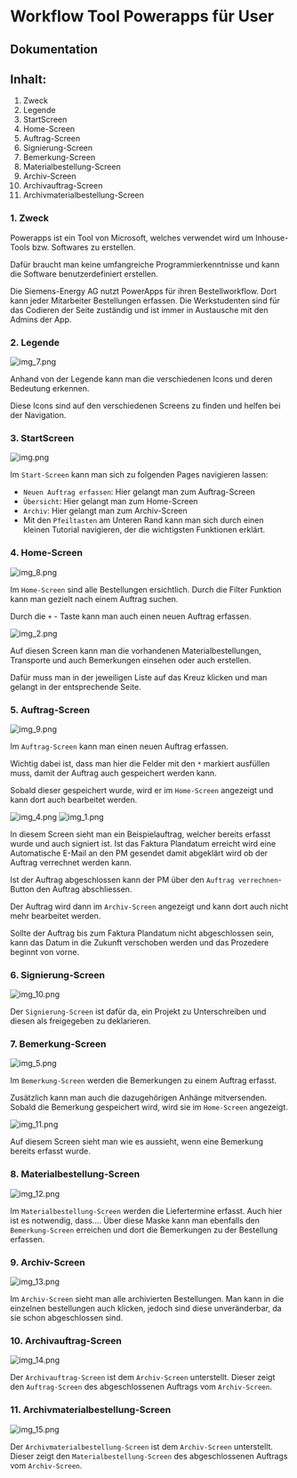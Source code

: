 # Workflow Tool Powerapps für User
## Dokumentation

## Inhalt:

1. Zweck
2. Legende
3. StartScreen
4. Home-Screen
5. Auftrag-Screen
6. Signierung-Screen
7. Bemerkung-Screen
8. Materialbestellung-Screen
9. Archiv-Screen
10. Archivauftrag-Screen
11. Archivmaterialbestellung-Screen

### 1. Zweck

Powerapps ist ein Tool von Microsoft, welches verwendet wird um Inhouse-Tools bzw. Softwares zu erstellen. <p> Dafür braucht man keine umfangreiche Programmierkenntnisse und kann die Software benutzerdefiniert erstellen.

Die Siemens-Energy AG nutzt PowerApps für ihren Bestellworkflow. Dort kann jeder Mitarbeiter Bestellungen erfassen. Die Werkstudenten sind für das Codieren der Seite zuständig und ist immer in Austausche mit den Admins der App.

### 2. Legende

![img_7.png](img_7.png)

Anhand von der Legende kann man die verschiedenen Icons und deren Bedeutung erkennen. <p> Diese Icons sind auf den verschiedenen Screens zu finden und helfen bei der Navigation.
### 3. StartScreen

![img.png](img.png)

Im `Start-Screen` kann man sich zu folgenden Pages navigieren lassen:

- `Neuen Auftrag erfassen`: Hier gelangt man zum Auftrag-Screen
- `Übersicht`: Hier gelangt man zum Home-Screen
- `Archiv`: Hier gelangt man zum Archiv-Screen
- Mit den `Pfeiltasten` am Unteren Rand kann man sich durch einen kleinen Tutorial navigieren, der die wichtigsten Funktionen erklärt.

### 4. Home-Screen

![img_8.png](img_8.png)

Im `Home-Screen` sind alle Bestellungen ersichtlich. Durch die Filter Funktion kann man gezielt nach einem Auftrag suchen. <p> Durch die `+` - Taste kann man auch einen neuen Auftrag erfassen.

![img_2.png](img_2.png)

Auf diesen Screen kann man die vorhandenen Materialbestellungen, Transporte und auch Bemerkungen einsehen oder auch erstellen. <p> Dafür muss man in der jeweiligen Liste auf das Kreuz klicken und man gelangt in der entsprechende Seite.

### 5. Auftrag-Screen

![img_9.png](img_9.png)

Im `Auftrag-Screen` kann man einen neuen Auftrag erfassen. <p> Wichtig dabei ist, dass man hier die Felder mit den `*` markiert ausfüllen muss, damit der Auftrag auch gespeichert werden kann. <p> Sobald dieser gespeichert wurde, wird er im `Home-Screen` angezeigt und kann dort auch bearbeitet werden.

![img_4.png](img_4.png)
![img_1.png](img_1.png)

In diesem Screen sieht man ein Beispielauftrag, welcher bereits erfasst wurde und auch signiert ist. Ist das Faktura Plandatum erreicht wird eine Automatische E-Mail an den PM gesendet damit abgeklärt wird ob der Auftrag verrechnet werden kann. <p> Ist der Auftrag abgeschlossen kann der PM über den `Auftrag verrechnen`-Button den Auftrag abschliessen. <p> Der Auftrag wird dann im `Archiv-Screen` angezeigt und kann dort auch nicht mehr bearbeitet werden. <p> Sollte der Auftrag bis zum Faktura Plandatum nicht abgeschlossen sein, kann das Datum in die Zukunft verschoben werden und das Prozedere beginnt von vorne.

### 6. Signierung-Screen

![img_10.png](img_10.png)

Der `Signierung-Screen` ist dafür da, ein Projekt zu Unterschreiben und diesen als freigegeben zu deklarieren.


### 7. Bemerkung-Screen

![img_5.png](img_5.png)

Im `Bemerkung-Screen` werden die Bemerkungen zu einem Auftrag erfasst. <p> Zusätzlich kann man auch die dazugehörigen Anhänge mitversenden. Sobald die Bemerkung gespeichert wird, wird sie im `Home-Screen` angezeigt.

![img_11.png](img_11.png)

Auf diesem Screen sieht man wie es aussieht, wenn eine Bemerkung bereits erfasst wurde.

### 8. Materialbestellung-Screen

![img_12.png](img_12.png)

Im `Materialbestellung-Screen` werden die Liefertermine erfasst. Auch hier ist es notwendig, dass....
Über diese Maske kann man ebenfalls den `Bemerkung-Screen` erreichen und dort die Bemerkungen zu der Bestellung erfassen.

### 9. Archiv-Screen

![img_13.png](img_13.png)

Im `Archiv-Screen` sieht man alle archivierten Bestellungen. Man kann in die einzelnen bestellungen auch klicken, jedoch sind diese unveränderbar, da sie schon abgeschlossen sind.

### 10. Archivauftrag-Screen

![img_14.png](img_14.png)

Der `Archivauftrag-Screen` ist dem `Archiv-Screen` unterstellt. Dieser zeigt den `Auftrag-Screen` des abgeschlossenen Auftrags vom `Archiv-Screen`.

### 11. Archivmaterialbestellung-Screen

![img_15.png](img_15.png)

Der `Archivmaterialbestellung-Screen` ist dem `Archiv-Screen` unterstellt. Dieser zeigt den `Materialbestellung-Screen` des abgeschlossenen Auftrags vom `Archiv-Screen`.


